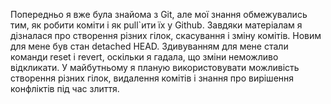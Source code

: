 Попередньо я вже була знайома з Git, але мої знання обмежувались тим, як робити коміти і як pull`ити їх у Github. Завдяки матеріалам я дізналася про створення різних гілок, скасування і зміну комітів. Новим для мене був стан detached HEAD. Здивуванням для мене стали команди reset i revert, оскільки я гадала, що зміни неможливо відкликати. У майбутньому я планую використовувати можливість створення різних гілок, видалення комітів і знання про вирішення конфліктів під час злиття.
